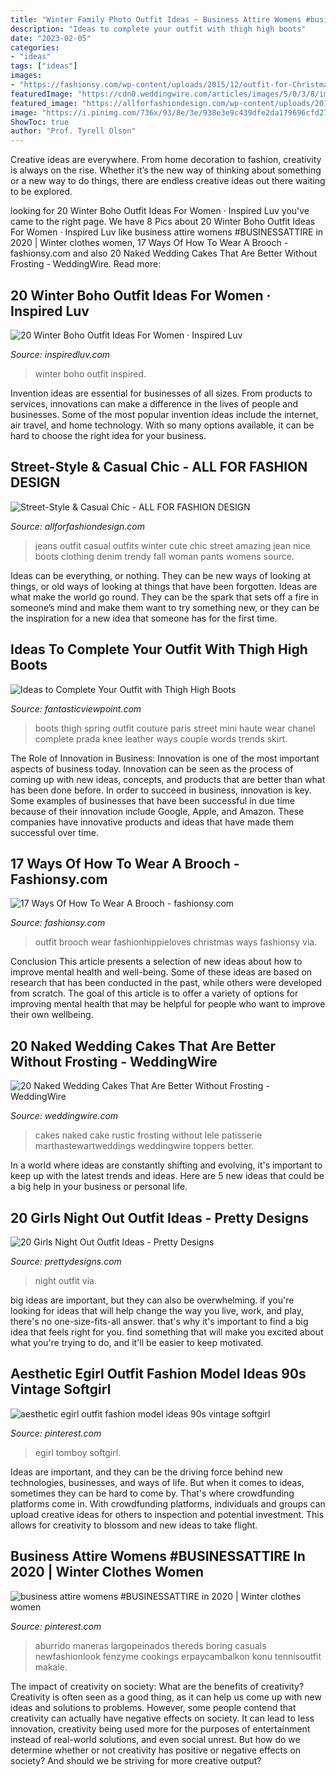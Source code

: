 ```yaml
---
title: "Winter Family Photo Outfit Ideas ~ Business Attire Womens #businessattire In 2020"
description: "Ideas to complete your outfit with thigh high boots"
date: "2023-02-05"
categories:
- "ideas"
tags: ["ideas"]
images:
- "https://fashionsy.com/wp-content/uploads/2015/12/outfit-for-Christmas-630x945.jpg"
featuredImage: "https://cdn0.weddingwire.com/articles/images/5/0/3/8/img_8305/20-lele-patisserie-naked-wedding-cake.jpg"
featured_image: "https://allforfashiondesign.com/wp-content/uploads/2014/01/zc-8-600x896.jpg"
image: "https://i.pinimg.com/736x/93/8e/3e/938e3e9c439dfe2da179696cfd271a49.jpg"
ShowToc: true
author: "Prof. Tyrell Olson"
---
```



Creative ideas are everywhere. From home decoration to fashion, creativity is always on the rise. Whether it’s the new way of thinking about something or a new way to do things, there are endless creative ideas out there waiting to be explored.

	

		
looking for 20 Winter Boho Outfit Ideas For Women · Inspired Luv you've came to the right page. We have 8 Pics about 20 Winter Boho Outfit Ideas For Women · Inspired Luv like business attire womens #BUSINESSATTIRE in 2020 | Winter clothes women, 17 Ways Of How To Wear A Brooch - fashionsy.com and also 20 Naked Wedding Cakes That Are Better Without Frosting - WeddingWire. Read more:
		
    
## 20 Winter Boho Outfit Ideas For Women · Inspired Luv

<img loading=lazy src="http://www.inspiredluv.com/wp-content/uploads/2016/12/winter-boho-outfit-women-ideas.jpg" onerror="this.onerror=null;this.src='https://tse1.mm.bing.net/th?id=OIP.1xIW-AWt_JODOPyb7ed94gHaLD&amp;pid=15.1';" alt="20 Winter Boho Outfit Ideas For Women · Inspired Luv">

_Source: inspiredluv.com_

>winter boho outfit inspired. 

	

Invention ideas are essential for businesses of all sizes. From products to services, innovations can make a difference in the lives of people and businesses. Some of the most popular invention ideas include the internet, air travel, and home technology. With so many options available, it can be hard to choose the right idea for your business.

    
## Street-Style &amp; Casual Chic - ALL FOR FASHION DESIGN

<img loading=lazy src="https://allforfashiondesign.com/wp-content/uploads/2014/01/zc-8-600x896.jpg" onerror="this.onerror=null;this.src='https://tse3.mm.bing.net/th?id=OIP.ARg7X5v51FP4ga1GS8kW1gHaLD&amp;pid=15.1';" alt="Street-Style &amp; Casual Chic - ALL FOR FASHION DESIGN">

_Source: allforfashiondesign.com_

>jeans outfit casual outfits winter cute chic street amazing jean nice boots clothing denim trendy fall woman pants womens source. 

	

Ideas can be everything, or nothing. They can be new ways of looking at things, or old ways of looking at things that have been forgotten. Ideas are what make the world go round. They can be the spark that sets off a fire in someone’s mind and make them want to try something new, or they can be the inspiration for a new idea that someone has for the first time.

    
## Ideas To Complete Your Outfit With Thigh High Boots

<img loading=lazy src="http://www.fantasticviewpoint.com/wp-content/uploads/2013/11/la-modella-mafia-chanel-and-thigh-high-boots-street-style-at-haute-couture-spring-2013-fashion-week.jpg" onerror="this.onerror=null;this.src='https://tse3.mm.bing.net/th?id=OIP.aYSyNClzf3p2Ziqn0TNdgwHaLH&amp;pid=15.1';" alt="Ideas to Complete Your Outfit with Thigh High Boots">

_Source: fantasticviewpoint.com_

>boots thigh spring outfit couture paris street mini haute wear chanel complete prada knee leather ways couple words trends skirt. 

	

The Role of Innovation in Business:
Innovation is one of the most important aspects of business today. Innovation can be seen as the process of coming up with new ideas, concepts, and products that are better than what has been done before. In order to succeed in business, innovation is key. Some examples of businesses that have been successful in due time because of their innovation include Google, Apple, and Amazon. These companies have innovative products and ideas that have made them successful over time.

    
## 17 Ways Of How To Wear A Brooch - Fashionsy.com

<img loading=lazy src="https://fashionsy.com/wp-content/uploads/2015/12/outfit-for-Christmas-630x945.jpg" onerror="this.onerror=null;this.src='https://tse3.mm.bing.net/th?id=OIP.SBRU4xPBsD_2bXwI78zasQHaLH&amp;pid=15.1';" alt="17 Ways Of How To Wear A Brooch - fashionsy.com">

_Source: fashionsy.com_

>outfit brooch wear fashionhippieloves christmas ways fashionsy via. 

	

Conclusion
This article presents a selection of new ideas about how to improve mental health and well-being. Some of these ideas are based on research that has been conducted in the past, while others were developed from scratch. The goal of this article is to offer a variety of options for improving mental health that may be helpful for people who want to improve their own wellbeing.

    
## 20 Naked Wedding Cakes That Are Better Without Frosting - WeddingWire

<img loading=lazy src="https://cdn0.weddingwire.com/articles/images/5/0/3/8/img_8305/20-lele-patisserie-naked-wedding-cake.jpg" onerror="this.onerror=null;this.src='https://tse2.mm.bing.net/th?id=OIP.tBG0MQi8TXPxHrgCIs9OXAHaLH&amp;pid=15.1';" alt="20 Naked Wedding Cakes That Are Better Without Frosting - WeddingWire">

_Source: weddingwire.com_

>cakes naked cake rustic frosting without lele patisserie marthastewartweddings weddingwire toppers better. 

	

In a world where ideas are constantly shifting and evolving, it's important to keep up with the latest trends and ideas. Here are 5 new ideas that could be a big help in your business or personal life.

    
## 20 Girls Night Out Outfit Ideas - Pretty Designs

<img loading=lazy src="http://www.prettydesigns.com/wp-content/uploads/2015/09/20-girls-night-out-outfit-ideas13.jpg" onerror="this.onerror=null;this.src='https://tse3.mm.bing.net/th?id=OIP.rC3VmS2Bjcmu6NIu55275QHaLH&amp;pid=15.1';" alt="20 Girls Night Out Outfit Ideas - Pretty Designs">

_Source: prettydesigns.com_

>night outfit via. 

	

big ideas are important, but they can also be overwhelming. if you're looking for ideas that will help change the way you live, work, and play, there's no one-size-fits-all answer. that's why it's important to find a big idea that feels right for you. find something that will make you excited about what you're trying to do, and it'll be easier to keep motivated.

    
## Aesthetic Egirl Outfit Fashion Model Ideas 90s Vintage Softgirl

<img loading=lazy src="https://i.pinimg.com/736x/93/8e/3e/938e3e9c439dfe2da179696cfd271a49.jpg" onerror="this.onerror=null;this.src='https://tse2.mm.bing.net/th?id=OIP.81F72F1tjtg2sP-8kRMGAwHaNK&amp;pid=15.1';" alt="aesthetic egirl outfit fashion model ideas 90s vintage softgirl">

_Source: pinterest.com_

>egirl tomboy softgirl. 

	

Ideas are important, and they can be the driving force behind new technologies, businesses, and ways of life. But when it comes to ideas, sometimes they can be hard to come by. That's where crowdfunding platforms come in. With crowdfunding platforms, individuals and groups can upload creative ideas for others to inspection and potential investment. This allows for creativity to blossom and new ideas to take flight.

    
## Business Attire Womens #BUSINESSATTIRE In 2020 | Winter Clothes Women

<img loading=lazy src="https://i.pinimg.com/736x/5f/a5/70/5fa5703271dcdf16ea7641051f6751a8.jpg" onerror="this.onerror=null;this.src='https://tse4.mm.bing.net/th?id=OIP.sNUw9_hxuloFBhP5K_r3HgHaKq&amp;pid=15.1';" alt="business attire womens #BUSINESSATTIRE in 2020 | Winter clothes women">

_Source: pinterest.com_

>aburrido maneras largopeinados thereds boring casuals newfashionlook fenzyme cookings erpaycambalkon konu tennisoutfit makale. 

	

The impact of creativity on society: What are the benefits of creativity?
Creativity is often seen as a good thing, as it can help us come up with new ideas and solutions to problems. However, some people contend that creativity can actually have negative effects on society. It can lead to less innovation, creativity being used more for the purposes of entertainment instead of real-world solutions, and even social unrest. But how do we determine whether or not creativity has positive or negative effects on society? And should we be striving for more creative output?


